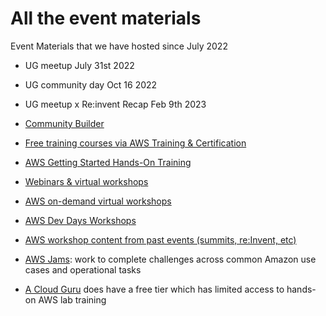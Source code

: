 # All the event materials
Event Materials that we have hosted since July 2022
- UG meetup July 31st 2022
- UG community day Oct 16 2022
- UG meetup x Re:invent Recap Feb 9th 2023

- [Community Builder](https://aws.amazon.com/developer/community/community-builders/)

- [Free training courses via AWS Training & Certification](https://www.aws.training/LearningLibrary?filters=language%3A1&tab=digital_courses)
- [AWS Getting Started Hands-On Training](https://aws.amazon.com/getting-started/hands-on/)
- [Webinars & virtual workshops](https://aws.amazon.com/events/online-tech-talks/)
- [AWS on-demand virtual workshops](https://aws.amazon.com/events/explore-aws-events/?events-master-main.sort-by=item.additionalFields.startDateTime&events-master-main.sort-order=asc&awsf.events-master-location=location%23americas&awsf.events-master-series=series%23aws-virtual-workshop)
- [AWS Dev Days Workshops](https://aws.amazon.com/events/explore-aws-events/?events-master-main.sort-by=item.additionalFields.startDateTime&events-master-main.sort-order=asc&awsf.events-master-location=*all&awsf.events-master-series=series%23aws-dev-days)
- [AWS workshop content from past events (summits, re:Invent, etc)](https://aws.amazon.com/events/events-content/?awsf.filter-session-type=session-type%23workshop)
- [AWS Jams](https://jam.awsevents.com/): work to complete challenges across common Amazon use cases and operational tasks
- [A Cloud Guru](https://acloudguru.com/pricing) does have a free tier which has limited access to hands-on AWS lab training